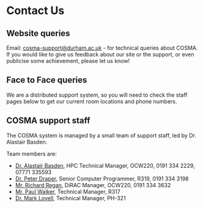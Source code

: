 # Contact Us

## Website queries

Email: cosma-support@durham.ac.uk - for technical queries about COSMA.
If you would like to give us feedback about our site or the support, or even publicise some achievement, please let us know!

## Face to Face queries

We are a distributed support system, so you will need to check the staff pages below to get our current room locations and phone numbers.

## COSMA support staff

The COSMA system is managed by a small team of support staff, led by Dr. Alastair Basden.

Team members are: 

- [Dr. Alastair Basden](https://www.durham.ac.uk/staff/a-g-basden/), HPC Technical Manager, OCW220, 0191 334 2229, 07771 335593
- [Dr. Peter Draper](https://www.durham.ac.uk/staff/p-w-draper/), Senior Computer Programmer, R319, 0191 334 3198
- [Mr. Richard Regan](https://www.durham.ac.uk/staff/richard-regan/), DiRAC Manager, OCW220, 0191 334 3632
- [Mr. Paul Walker](https://www.durham.ac.uk/staff/paul-a-walker/), Technical Manager, R317
- [Dr. Mark Lovell](https://www.durham.ac.uk/staff/m-r-lovell/), Technical Manager, PH-321